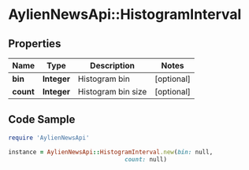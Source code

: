 # AylienNewsApi::HistogramInterval

## Properties

Name | Type | Description | Notes
------------ | ------------- | ------------- | -------------
**bin** | **Integer** | Histogram bin | [optional] 
**count** | **Integer** | Histogram bin size | [optional] 

## Code Sample

```ruby
require 'AylienNewsApi'

instance = AylienNewsApi::HistogramInterval.new(bin: null,
                                 count: null)
```


